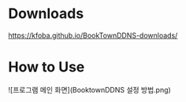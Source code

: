 # Downloads

https://kfoba.github.io/BookTownDDNS-downloads/

# How to Use
![프로그램 메인 화면](BooktownDDNS 설정 방법.png)
